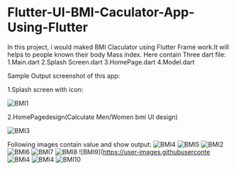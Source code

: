 # Flutter-UI-BMI-Caculator-App-Using-Flutter

In this project, i would maked BMI Claculator using Flutter Frame work.It will helps to people known their body Mass index.
Here contain Three dart file:
1.Main.dart
2.Splash Screen.dart
3.HomePage.dart
4.Model.dart

Sample Output screenshot of this app:

1.Splash screen with icon:

![BMI1](https://user-images.githubusercontent.com/110836351/232227677-57f016bf-36aa-4827-a0dd-9cb496863eb7.jpeg)

2.HomePagedesign(Calculate Men/Women bmi UI design)

![BMI3](https://user-images.githubusercontent.com/110836351/232227822-49e8bb22-e34b-40ae-b696-331f3f552e97.jpeg)

Following images contain value and show output:
![BMI4](https://user-images.githubusercontent.com/110836351/232227825-b3b36b7a-3a40-4ce1-95c1-7dc10487727c.jpeg)
![BMI5](https://user-images.githubusercontent.com/110836351/232227863-f7782022-c6f2-4899-9c0c-875d3a7ac703.jpeg)
![BMI2](https://user-images.githubusercontent.com/110836351/232227873-60fa8cfa-0998-41de-92ef-5ddc77a0f25f.jpeg)
![BMI6](https://user-images.githubusercontent.com/110836351/232227881-15d8b819-d942-43f4-a18f-25d3c97f33f6.jpeg)
![BMI7](https://user-images.githubusercontent.com/110836351/232227885-0d47c5ba-a733-4809-b17d-3a5cb6e10a30.jpeg)
![BMI8](https://user-images.githubusercontent.com/110836351/232227891-f51b08ff-5a59-4d78-8160-d18d86fd9f76.jpeg)
![BMI9](https://user-images.githubuserconte
![BMI4](https://user-images.githubusercontent.com/110836351/232227907-519cf06f-8678-4ad0-b63c-7795b3ee91eb.jpeg)
![BMI4](https://user-images.githubusercontent.com/110836351/232227925-4b6ee1ce-c5d5-4d88-a2c4-270ada161a68.jpeg)
![BMI10](https://user-images.githubusercontent.com/110836351/232227910-24f8fa67-f248-4f89-bc27-a2249f92de1e.jpeg)


